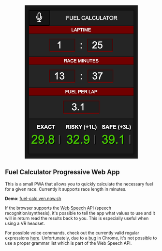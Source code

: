 <p align="center"><img src="https://raw.githubusercontent.com/venyii/fuel-calc-pwa/master/.github/app.png"></p>

## Fuel Calculator Progressive Web App

This is a small PWA that allows you to quickly calculate the necessary fuel for a given race. Currently it supports race length in minutes.

**Demo**: [fuel-calc.ven.now.sh](https://fuel-calc.ven.now.sh)

If the browser supports the [Web Speech API](https://developer.mozilla.org/en-US/docs/Web/API/Web_Speech_API) (speech recognition/synthesis), it's possible to tell the app what values to use and it will in return read the results back to you. This is especially useful when using a VR headset.

For possible voice commands, check out the currently valid regular expressions [here](https://github.com/venyii/fuel-calc-pwa/blob/master/src/js/voice.js#L1-L3). Unfortunately, due to a [bug](https://bugs.chromium.org/p/chromium/issues/detail?id=680944) in Chrome, it's not possible to use a proper grammar list which is part of the Web Speech API.
